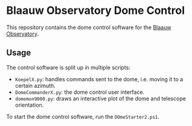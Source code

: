 # Blaauw Observatory Dome Control

This repository contains the dome control software for the [Blaauw Observatory](https://www.rug.nl/research/kapteyn/sterrenwacht/?lang=en).

## Usage

The control software is split up in multiple scripts:

- `KoepelX.py`: handles commands sent to the dome, i.e. moving it to a certain azimuth.
- `DomeCommanderX.py`: the dome control user interface.
- `domemon9000.py`: draws an interactive plot of the dome and telescope orientation.

To start the dome control software, run the `DOmeStarter2.ps1`. 